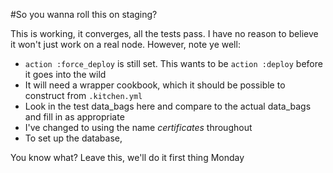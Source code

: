 #So you wanna roll this on staging?

This is working, it converges, all the tests pass. I have no reason to believe it won't just work on a real node. However, note ye well:

* `action :force_deploy` is still set. This wants to be `action :deploy` before it goes into the wild
* It will need a wrapper cookbook, which it should be possible to construct from `.kitchen.yml`
* Look in the test data_bags here and compare to the actual data_bags and fill in as appropriate
* I've changed to using the name _certificates_ throughout
* To set up the database,

You know what? Leave this, we'll do it first thing Monday

